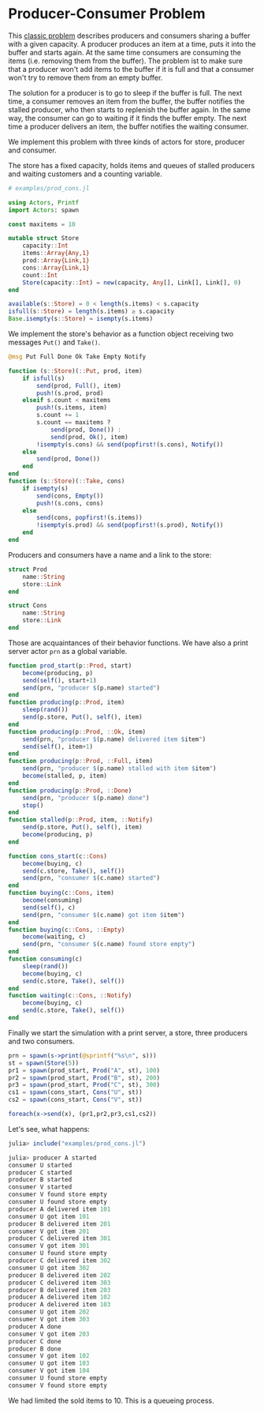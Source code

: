 # Producer-Consumer Problem

This [classic problem](https://en.wikipedia.org/wiki/Producer–consumer_problem) describes producers and consumers sharing a buffer with a given capacity. A producer produces an item at a time, puts it into the buffer and starts again. At the same time consumers are consuming the items (i.e. removing them from the buffer). The problem ist to make sure that a producer won't add items to the buffer if it is full and that a consumer won't try to remove them from an empty buffer. 

The solution for a producer is to go to sleep if the buffer is full. The next time, a consumer removes an item from the buffer, the buffer notifies the stalled producer, who then starts to replenish the buffer again. In the same way, the consumer can go to waiting if it finds the buffer empty. The next time a producer delivers an item, the buffer notifies the waiting consumer.

We implement this problem with three kinds of actors for store, producer and consumer.

The store has a fixed capacity, holds items and queues of stalled producers and waiting customers and a counting variable.

```julia
# examples/prod_cons.jl

using Actors, Printf
import Actors: spawn

const maxitems = 10

mutable struct Store
    capacity::Int
    items::Array{Any,1}
    prod::Array{Link,1}
    cons::Array{Link,1}
    count::Int
    Store(capacity::Int) = new(capacity, Any[], Link[], Link[], 0)
end

available(s::Store) = 0 < length(s.items) < s.capacity
isfull(s::Store) = length(s.items) ≥ s.capacity
Base.isempty(s::Store) = isempty(s.items)
```

We implement the store's behavior as a function object receiving two messages `Put()` and `Take()`.

```julia
@msg Put Full Done Ok Take Empty Notify

function (s::Store)(::Put, prod, item)
    if isfull(s)
        send(prod, Full(), item)
        push!(s.prod, prod)
    elseif s.count < maxitems
        push!(s.items, item)
        s.count += 1
        s.count == maxitems ?
            send(prod, Done()) :
            send(prod, Ok(), item)
        !isempty(s.cons) && send(popfirst!(s.cons), Notify())
    else
        send(prod, Done())
    end
end
function (s::Store)(::Take, cons)
    if isempty(s)
        send(cons, Empty())
        push!(s.cons, cons)
    else
        send(cons, popfirst!(s.items))
        !isempty(s.prod) && send(popfirst!(s.prod), Notify())
    end
end
```

Producers and consumers have a name and a link to the store:

```julia
struct Prod
    name::String
    store::Link
end

struct Cons
    name::String
    store::Link
end
```

Those are acquaintances of their behavior functions. We have also a print server actor `prn` as a global variable.

```julia
function prod_start(p::Prod, start)
    become(producing, p)
    send(self(), start+1)
    send(prn, "producer $(p.name) started")
end
function producing(p::Prod, item)
    sleep(rand())
    send(p.store, Put(), self(), item)
end
function producing(p::Prod, ::Ok, item)
    send(prn, "producer $(p.name) delivered item $item")
    send(self(), item+1)
end
function producing(p::Prod, ::Full, item)
    send(prn, "producer $(p.name) stalled with item $item")
    become(stalled, p, item)
end
function producing(p::Prod, ::Done)
    send(prn, "producer $(p.name) done")
    stop()
end
function stalled(p::Prod, item, ::Notify)
    send(p.store, Put(), self(), item)
    become(producing, p)
end

function cons_start(c::Cons)
    become(buying, c)
    send(c.store, Take(), self())
    send(prn, "consumer $(c.name) started")
end
function buying(c::Cons, item)
    become(consuming)
    send(self(), c)
    send(prn, "consumer $(c.name) got item $item")
end
function buying(c::Cons, ::Empty)
    become(waiting, c)
    send(prn, "consumer $(c.name) found store empty")
end
function consuming(c)
    sleep(rand())
    become(buying, c)
    send(c.store, Take(), self())
end
function waiting(c::Cons, ::Notify)
    become(buying, c)
    send(c.store, Take(), self())
end
```

Finally we start the simulation with a print server, a store, three producers and two consumers.

```julia
prn = spawn(s->print(@sprintf("%s\n", s)))
st = spawn(Store(5))
pr1 = spawn(prod_start, Prod("A", st), 100)
pr2 = spawn(prod_start, Prod("B", st), 200)
pr3 = spawn(prod_start, Prod("C", st), 300)
cs1 = spawn(cons_start, Cons("U", st))
cs2 = spawn(cons_start, Cons("V", st))

foreach(x->send(x), (pr1,pr2,pr3,cs1,cs2))
```

Let's see, what happens:

```julia
julia> include("examples/prod_cons.jl")

julia> producer A started
consumer U started
producer C started
producer B started
consumer V started
consumer V found store empty
consumer U found store empty
producer A delivered item 101
consumer U got item 101
producer B delivered item 201
consumer V got item 201
producer C delivered item 301
consumer V got item 301
consumer U found store empty
producer C delivered item 302
consumer U got item 302
producer B delivered item 202
producer C delivered item 303
producer B delivered item 203
producer A delivered item 102
producer A delivered item 103
consumer U got item 202
consumer V got item 303
producer A done
consumer V got item 203
producer C done
producer B done
consumer V got item 102
consumer U got item 103
consumer V got item 104
consumer U found store empty
consumer V found store empty
```

We had limited the sold items to 10. This is a queueing process.
